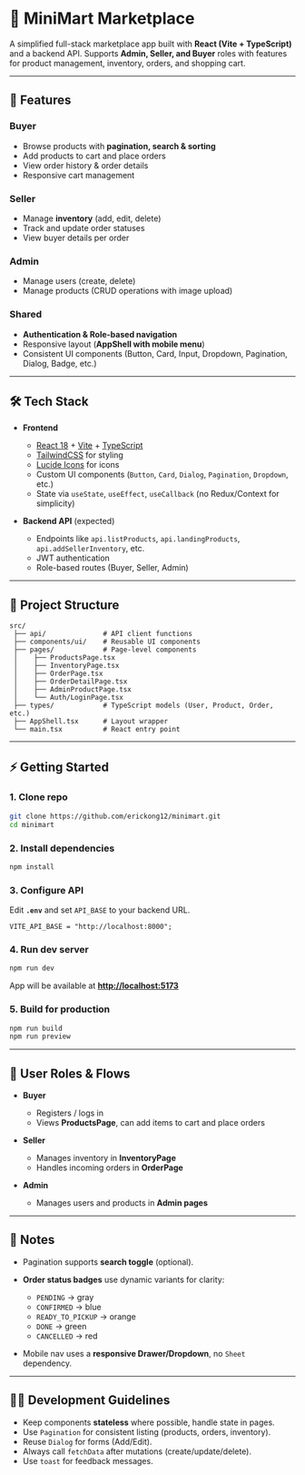 # 🛒 MiniMart Marketplace

A simplified full-stack marketplace app built with **React (Vite + TypeScript)** and a backend API.
Supports **Admin, Seller, and Buyer** roles with features for product management, inventory, orders, and shopping cart.

---

## 🚀 Features

### Buyer

* Browse products with **pagination, search & sorting**
* Add products to cart and place orders
* View order history & order details
* Responsive cart management

### Seller

* Manage **inventory** (add, edit, delete)
* Track and update order statuses
* View buyer details per order

### Admin

* Manage users (create, delete)
* Manage products (CRUD operations with image upload)

### Shared

* **Authentication & Role-based navigation**
* Responsive layout (**AppShell with mobile menu**)
* Consistent UI components (Button, Card, Input, Dropdown, Pagination, Dialog, Badge, etc.)

---

## 🛠️ Tech Stack

* **Frontend**

  * [React 18](https://react.dev/) + [Vite](https://vitejs.dev/) + [TypeScript](https://www.typescriptlang.org/)
  * [TailwindCSS](https://tailwindcss.com/) for styling
  * [Lucide Icons](https://lucide.dev/) for icons
  * Custom UI components (`Button`, `Card`, `Dialog`, `Pagination`, `Dropdown`, etc.)
  * State via `useState`, `useEffect`, `useCallback` (no Redux/Context for simplicity)

* **Backend API** (expected)

  * Endpoints like `api.listProducts`, `api.landingProducts`, `api.addSellerInventory`, etc.
  * JWT authentication
  * Role-based routes (Buyer, Seller, Admin)

---

## 📂 Project Structure

```
src/
 ├── api/              # API client functions
 ├── components/ui/    # Reusable UI components
 ├── pages/            # Page-level components
 │    ├── ProductsPage.tsx
 │    ├── InventoryPage.tsx
 │    ├── OrderPage.tsx
 │    ├── OrderDetailPage.tsx
 │    ├── AdminProductPage.tsx
 │    └── Auth/LoginPage.tsx
 ├── types/            # TypeScript models (User, Product, Order, etc.)
 ├── AppShell.tsx      # Layout wrapper
 └── main.tsx          # React entry point
```

---

## ⚡ Getting Started

### 1. Clone repo

```bash
git clone https://github.com/erickong12/minimart.git
cd minimart
```

### 2. Install dependencies

```bash
npm install
```

### 3. Configure API

Edit **`.env`** and set `API_BASE` to your backend URL.

```env
VITE_API_BASE = "http://localhost:8000";
```

### 4. Run dev server

```bash
npm run dev
```

App will be available at **[http://localhost:5173](http://localhost:5173)**

### 5. Build for production

```bash
npm run build
npm run preview
```

---

## 🔑 User Roles & Flows

* **Buyer**

  * Registers / logs in
  * Views **ProductsPage**, can add items to cart and place orders
* **Seller**

  * Manages inventory in **InventoryPage**
  * Handles incoming orders in **OrderPage**
* **Admin**

  * Manages users and products in **Admin pages**

---

## 📌 Notes

* Pagination supports **search toggle** (optional).
* **Order status badges** use dynamic variants for clarity:

  * `PENDING` → gray
  * `CONFIRMED` → blue
  * `READY_TO_PICKUP` → orange
  * `DONE` → green
  * `CANCELLED` → red
* Mobile nav uses a **responsive Drawer/Dropdown**, no `Sheet` dependency.

---

## 🧑‍💻 Development Guidelines

* Keep components **stateless** where possible, handle state in pages.
* Use `Pagination` for consistent listing (products, orders, inventory).
* Reuse `Dialog` for forms (Add/Edit).
* Always call `fetchData` after mutations (create/update/delete).
* Use `toast` for feedback messages.
